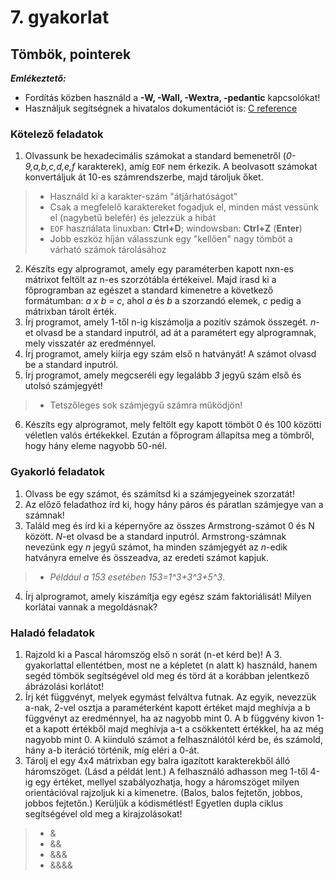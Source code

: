 # 7. gyakorlat

## Tömbök, pointerek

***Emlékeztető:*** 
- Fordítás közben használd a **-W, -Wall, -Wextra, -pedantic** kapcsolókat!
- Használjuk segítségnek a hivatalos dokumentációt is: [C reference](https://en.cppreference.com/w/c)

### Kötelező feladatok 

1. Olvassunk be hexadecimális számokat a standard bemenetről (*0-9,a,b,c,d,e,f* karakterek), amíg `EOF` nem érkezik.
A beolvasott számokat konvertáljuk át 10-es számrendszerbe, majd tároljuk őket.
> - Használd ki a karakter-szám "átjárhatóságot"
> - Csak a megfelelő karaktereket fogadjuk el, minden mást vessünk el (nagybetű belefér) és jelezzük a hibát
> - `EOF` használata linuxban: **Ctrl+D**; windowsban: **Ctrl+Z** (**Enter**)
> - Jobb eszköz híján válasszunk egy "kellően" nagy tömböt a várható számok tárolásához
2. Készíts egy alprogramot, amely egy paraméterben kapott nxn-es mátrixot feltölt az n-es szorzótábla értékeivel. Majd írasd ki a főprogramban az egészet a standard kimenetre a következő formátumban: *a x b = c*, ahol *a* és *b* a szorzandó elemek, *c* pedig a mátrixban tárolt érték.
3. Írj programot, amely 1-től n-ig kiszámolja a pozitív számok összegét. *n*-et olvasd be a standard inputról, ad át a paramétert egy alprogramnak, mely visszatér az eredménnyel.
4. Írj programot, amely kiírja egy szám első n hatványát! A számot olvasd be a standard inputról.
5. Írj programot, amely megcseréli egy legalább *3* jegyű szám első és utolsó számjegyét!
> - Tetszőleges sok számjegyű számra működjön!
6. Készíts egy alprogramot, mely feltölt egy kapott tömböt 0 és 100 közötti véletlen valós értékekkel. Ezután a főprogram állapítsa meg a tömbről, hogy hány eleme nagyobb 50-nél.


### Gyakorló feladatok

1. Olvass be egy számot, és számítsd ki a számjegyeinek szorzatát!
2. Az előző feladathoz írd ki, hogy hány páros és páratlan számjegye van a számnak!
3. Találd meg és írd ki a képernyőre az összes Armstrong-számot 0 és N között. *N*-et olvasd be a standard inputról. Armstrong-számnak nevezünk egy *n* jegyű számot, ha minden számjegyét az *n*-edik hatványra emelve és összeadva, az eredeti számot kapjuk.
> - *Például a 153 esetében 153=1^3+3^3+5^3*.
4. Írj alprogramot, amely kiszámítja egy egész szám faktoriálisát! Milyen korlátai vannak a megoldásnak?


### Haladó feladatok

1. Rajzold ki a Pascal háromszög első n sorát (n-et kérd be)! A 3. gyakorlattal ellentétben, most ne a képletet (n alatt k) használd, hanem segéd tömbök segítségével old meg és törd át a korábban jelentkező ábrázolási korlátot!
2. Írj két függvényt, melyek egymást felváltva futnak. Az egyik, nevezzük a-nak, 2-vel osztja a paraméterként kapott értéket majd meghívja a b függvényt az eredménnyel, ha az nagyobb mint 0. A b függvény kivon 1-et a kapott értékből majd meghívja a-t a csökkentett értékkel, ha az még nagyobb mint 0. A kiinduló számot a felhasználótól kérd be, és számold, hány a-b iteráció történik, míg eléri a 0-át.
3. Tárolj el egy 4x4 mátrixban egy balra igazított karakterekből álló háromszöget. (Lásd a példát lent.) A felhasználó adhasson meg 1-től 4-ig egy értéket, mellyel szabályozhatja, hogy a háromszöget milyen orientációval rajzoljuk ki a kimenetre. (Balos, balos fejtetőn, jobbos, jobbos fejtetőn.) Kerüljük a kódismétlést! Egyetlen dupla ciklus segítségével old meg a kirajzolásokat!
> - &
> - && 
> - &&&
> - &&&&


